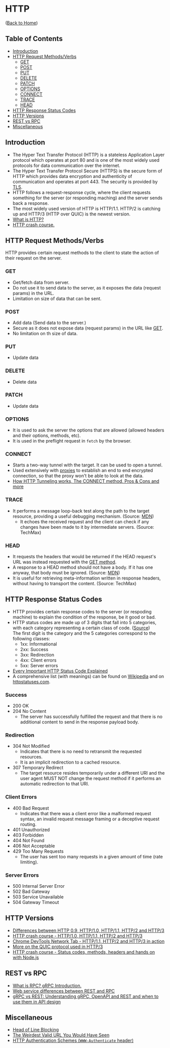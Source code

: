 # HTTP

([Back to Home](README.md))

## Table of Contents

-   [Introduction](#introduction)
-   [HTTP Request Methods/Verbs](#http-request-methodsverbs)
    -   [GET](#get)
    -   [POST](#post)
    -   [PUT](#put)
    -   [DELETE](#delete)
    -   [PATCH](#patch)
    -   [OPTIONS](#options)
    -   [CONNECT](#connect)
    -   [TRACE](#trace)
    -   [HEAD](#head)
-   [HTTP Response Status Codes](#http-response-status-codes)
-   [HTTP Versions](#http-versions)
-   [REST vs RPC](#rest-vs-rpc)
-   [Miscellaneous](#miscellaneous)

## Introduction

-   The Hyper Text Transfer Protocol (HTTP) is a stateless Application Layer protocol which operates at port 80 and is one of the most widely used protocols for data communication over the internet.
-   The Hyper Text Transfer Protocol Secure (HTTPS) is the secure form of HTTP which provides data encryption and authenticity of communication and operates at port 443. The security is provided by [TLS](tls.md).
-   HTTP follows a request-response cycle, where the client requests something for the server (or responding maching) and the server sends back a response.
-   The most widely used version of HTTP is HTTP/1.1. HTTP/2 is catching up and HTTP/3 (HTTP over QUIC) is the newest version.
-   [What is HTTP?](https://www.youtube.com/watch?v=0OrmKCB0UrQ)
-   [HTTP crash course.](https://www.youtube.com/watch?v=iYM2zFP3Zn0)

## HTTP Request Methods/Verbs

HTTP provides certain request methods to the client to state the action of their request on the server.

### GET

-   Get/fetch data from server.
-   Do not use it to send data to the server, as it exposes the data (request params) in the URL.
-   Limitation on size of data that can be sent.

### POST

-   Add data (Send data to the server.)
-   Secure as it does not expose data (request params) in the URL like [GET](#get).
-   No limitation on th size of data.

### PUT

-   Update data

### DELETE

-   Delete data

### PATCH

-   Update data

### OPTIONS

-   It is used to ask the server the options that are allowed (allowed headers and their options, methods, etc).
-   It is used in the preflight request in `fetch` by the browser.

### CONNECT

-   Starts a two-way tunnel with the target. It can be used to open a tunnel.
-   Used extensively with [proxies](network-cycle.md/#:~:text=Proxy%20or%20load%20balancer) to establish an end to end encrypted connection, so that the proxy won't be able to look at the data.
-   [How HTTP Tunneling works, The CONNECT method, Pros & Cons and more](https://www.youtube.com/watch?v=PAJ5kK50qp8)

### TRACE

-   It performs a message loop-back test along the path to the target resource, providing a useful debugging mechanism. (Source: [MDN](https://developer.mozilla.org/en-US/docs/Web/HTTP/Methods/TRACE))
    -   It echoes the received request and the client can check if any changes have been made to it by intermediate servers. (Source: TechMax)

### HEAD

-   It requests the headers that would be returned if the HEAD request's URL was instead requested with the [GET method](#get).
-   A response to a HEAD method should not have a body. If it has one anyway, that body must be ignored. (Source: [MDN](https://developer.mozilla.org/en-US/docs/Web/HTTP/Methods/HEAD))
-   It is useful for retrieving meta-information written in response headers, without having to transport the content. (Source: TechMax)

## HTTP Response Status Codes

-   HTTP provides certain response codes to the server (or respoding machine) to explain the condition of the response, be it good or bad.
-   HTTP status codes are made up of 3 digits that fall into 5 categories, with each category representing a certain class of code. ([Source](https://pythonise.com/series/learning-flask/flask-http-methods)) <br /> The first digit is the category and the 5 categories correspond to the following classes:
    -   1xx: Informational
    -   2xx: Success
    -   3xx: Redirection
    -   4xx: Client errors
    -   5xx: Server errors
-   [Every Important HTTP Status Code Explained](https://blog.webdevsimplified.com/2022-12/http-status-codes)
-   A comprehensive list (with meanings) can be found on [Wikipedia](https://en.wikipedia.org/wiki/List_of_HTTP_status_codes) and on [httpstatuses.com](https://httpstatuses.com/).

### Success

-   200 OK
-   204 No Content
    -   The server has successfully fulfilled the request and that there is no additional content to send in the response payload body.

### Redirection

-   304 Not Modified
    -   Indicates that there is no need to retransmit the requested resources.
    -   It is an implicit redirection to a cached resource.
-   307 Temporary Redirect
    -   The target resource resides temporarily under a different URI and the user agent MUST NOT change the request method if it performs an automatic redirection to that URI.

### Client Errors

-   400 Bad Request
    -   Indicates that there was a client error like a malformed request syntax, an invalid request message framing or a deceptive request routing.
-   401 Unauthorized
-   403 Forbidden
-   404 Not Found
-   406 Not Acceptable
-   429 Too Many Requests
    -   The user has sent too many requests in a given amount of time (rate limiting).

### Server Errors

-   500 Internal Server Error
-   502 Bad Gateway
-   503 Service Unavailable
-   504 Gateway Timeout

## HTTP Versions

-   [Differences between HTTP 0.9, HTTP/1.0, HTTP/1.1, HTTP/2 and HTTP/3](https://www.youtube.com/watch?v=Kqgv4Xs8yDI&feature=emb_logo)
-   [HTTP crash course - HTTP/1.0, HTTP/1.1, HTTP/2 and HTTP/3](https://www.youtube.com/watch?v=0OrmKCB0UrQ)
-   [Chrome DevTools Network Tab - HTTP/1.1, HTTP/2 and HTTP/3 in action](https://www.youtube.com/watch?v=LBgfSwX4GDI)
-   [More on the QUIC protocol used in HTTP/3](https://docs.google.com/document/d/1gY9-YNDNAB1eip-RTPbqphgySwSNSDHLq9D5Bty4FSU/edit)
-   [HTTP crash course - Status codes, methods, headers and hands on with Node.js](https://www.youtube.com/watch?v=iYM2zFP3Zn0)

## REST vs RPC

-   [What is RPC? gRPC Introduction.](https://www.youtube.com/watch?v=gnchfOojMk4)
-   [Web service differences between REST and RPC](https://stackoverflow.com/questions/26830431/web-service-differences-between-rest-and-rpc)
-   [gRPC vs REST: Understanding gRPC, OpenAPI and REST and when to use them in API design](https://cloud.google.com/blog/products/api-management/understanding-grpc-openapi-and-rest-and-when-to-use-them)

## Miscellaneous

-   [Head of Line Blocking](https://stackoverflow.com/questions/45583861/how-does-http2-solve-head-of-line-blocking-hol-issue)
-   [The Weirdest Valid URL You Would Have Seen](https://www.youtube.com/watch?v=7eMBQEXdles)
-   [HTTP Authentication Schemes (`WWW-Authenticate` header)](http://frontier.userland.com/stories/storyReader$2159)
